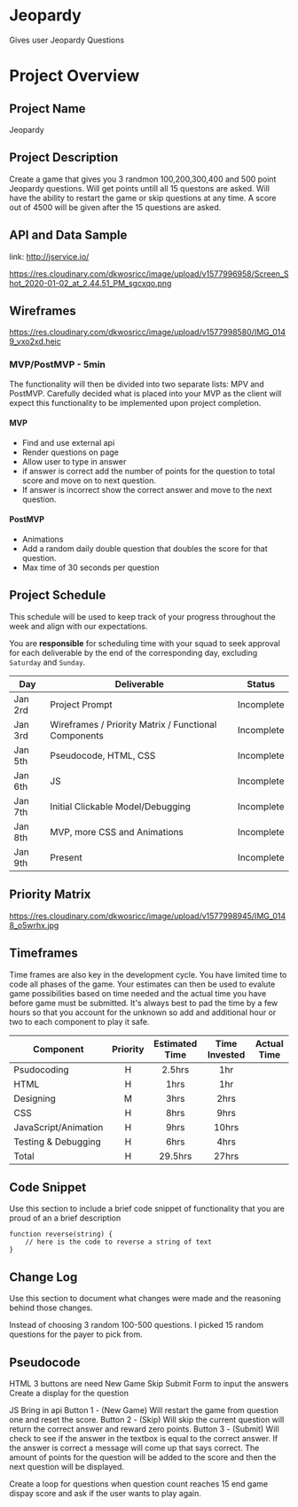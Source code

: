 # Jeopardy
Gives user Jeopardy Questions

# Project Overview

## Project Name

Jeopardy

## Project Description

Create a game that gives you 3 randmon 100,200,300,400 and 500 point Jeopardy questions. Will get points untill all 15 questons are asked. Will have the ability to restart the game or skip questions at any time. A score out of 4500 will be given after the 15 questions are asked. 

## API and Data Sample

link: http://jservice.io/

https://res.cloudinary.com/dkwosricc/image/upload/v1577996958/Screen_Shot_2020-01-02_at_2.44.51_PM_sgcxqo.png



## Wireframes

https://res.cloudinary.com/dkwosricc/image/upload/v1577998580/IMG_0149_vxo2xd.heic

### MVP/PostMVP - 5min

The functionality will then be divided into two separate lists: MPV and PostMVP.  Carefully decided what is placed into your MVP as the client will expect this functionality to be implemented upon project completion.  

#### MVP 

- Find and use external api 
- Render questions on page
- Allow user to type in answer
- if answer is correct add the number of points for the question to total score and move on to next question. 
- If answer is incorrect show the correct answer and move to the next question.

#### PostMVP 

- Animations
- Add a random daily double question that doubles the score for that question.
- Max time of 30 seconds per question


## Project Schedule

This schedule will be used to keep track of your progress throughout the week and align with our expectations.  

You are **responsible** for scheduling time with your squad to seek approval for each deliverable by the end of the corresponding day, excluding `Saturday` and `Sunday`.

|  Day | Deliverable | Status
|---|---| ---|
|Jan 2rd| Project Prompt | Incomplete
|Jan 3rd| Wireframes / Priority Matrix / Functional Components | Incomplete
|Jan 5th| Pseudocode, HTML, CSS | Incomplete
|Jan 6th| JS | Incomplete
|Jan 7th| Initial Clickable Model/Debugging  | Incomplete
|Jan 8th| MVP, more CSS and Animations| Incomplete
|Jan 9th| Present | Incomplete

## Priority Matrix

https://res.cloudinary.com/dkwosricc/image/upload/v1577998945/IMG_0148_o5wrhx.jpg

## Timeframes

Time frames are also key in the development cycle.  You have limited time to code all phases of the game.  Your estimates can then be used to evalute game possibilities based on time needed and the actual time you have before game must be submitted. It's always best to pad the time by a few hours so that you account for the unknown so add and additional hour or two to each component to play it safe.

| Component | Priority | Estimated Time | Time Invested | Actual Time |
| --- | :---: |  :---: | :---: | :---: |
| Psudocoding | H | 2.5hrs| 1hr |  |
| HTML | H | 1hrs| 1hr |  |
| Designing | M | 3hrs| 2hrs |  |
| CSS | H | 8hrs| 9hrs |  |
| JavaScript/Animation | H | 9hrs| 10hrs |  |
| Testing & Debugging | H | 6hrs| 4hrs |  |
| Total | H | 29.5hrs| 27hrs |  |


## Code Snippet

Use this section to include a brief code snippet of functionality that you are proud of an a brief description  

```
function reverse(string) {
	// here is the code to reverse a string of text
}
```

## Change Log
 Use this section to document what changes were made and the reasoning behind those changes.  

Instead of choosing 3 random 100-500 questions. I picked 15 random questions for the payer to pick from.


## Pseudocode

HTML 3 buttons are need 
New Game
Skip
Submit
Form to input the answers
Create a display for the question

JS
Bring in api
Button 1 - (New Game) Will restart the game from question one and reset the score.
Button 2 - (Skip) Will skip the current question will return the correct answer and reward zero points.
Button 3 - (Submit) Will check to see if the answer in the textbox is equal to the correct answer. If the answer is correct a message will come up that says correct. The amount of points for the question will be added to the score and then the next question will be displayed.

Create a loop for questions when question count reaches 15 end game dispay score and ask if the user wants to play again.
